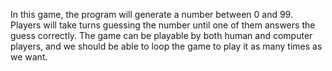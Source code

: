 In this game, the program will generate a number between 0 and 99. Players will take
turns guessing the number until one of them answers the guess correctly. The game
can be playable by both human and computer players, and we should be able to loop
the game to play it as many times as we want.

